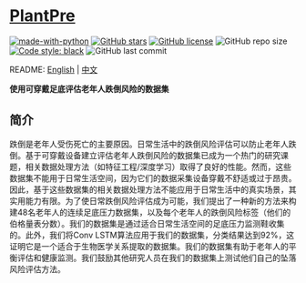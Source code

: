 # [PlantPre](https://github.com/scut-bds/PlantPre)
[![made-with-python](https://img.shields.io/badge/Made%20with-Python-red.svg)](#python)  [![GitHub stars](https://img.shields.io/github/stars/scut-bds/PlantPre)](https://github.com/scut-bds/PlantPre/stargazers) [![GitHub license](https://img.shields.io/github/license/scut-bds/PlantPre)](https://github.com/scut-bds/PlantPre/blob/main/LICENSE) ![GitHub repo size](https://img.shields.io/github/repo-size/scut-bds/PlantPre) [![Code style: black](https://img.shields.io/badge/code%20style-black-000000.svg)](https://github.com/psf/black) ![GitHub last commit](https://img.shields.io/github/last-commit/scut-bds/PlantPre)     

README: [English](https://github.com/scut-bds/PlantPre/blob/main/README.md) | [中文](https://github.com/scut-bds/PlantPre/blob/main/README-zh.md)      

**使用可穿戴足底评估老年人跌倒风险的数据集**        




## 简介
跌倒是老年人受伤死亡的主要原因。日常生活中的跌倒风险评估可以防止老年人跌倒。基于可穿戴设备建立评估老年人跌倒风险的数据集已成为一个热门的研究课题，相关数据处理方法（如特征工程/深度学习）取得了良好的性能。然而，这些数据集不能用于日常生活空间，因为它们的数据采集设备穿戴不舒适或过于昂贵。因此，基于这些数据集的相关数据处理方法不能应用于日常生活中的真实场景，其实用能力有限。为了使日常跌倒风险评估成为可能，我们提出了一种新的方法来构建48名老年人的连续足底压力数据集，以及每个老年人的跌倒风险标签（他们的伯格量表分数）。我们的数据集是通过适合日常生活空间的足底压力监测鞋收集的。此外，我们将Conv LSTM算法应用于我们的数据集，分类结果达到92%，这证明它是一个适合于生物医学关系提取的数据集。我们的数据集有助于老年人的平衡评估和健康监测。我们鼓励其他研究人员在我们的数据集上测试他们自己的坠落风险评估方法。
